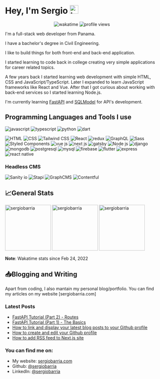 <!-- <img src="./banner.png" /> -->

# Hey, I'm Sergio <img src="https://user-images.githubusercontent.com/1303154/88677602-1635ba80-d120-11ea-84d8-d263ba5fc3c0.gif" width="28px" alt="hi">

<p align="center">
  <img alt="wakatime" src="https://wakatime.com/badge/user/3cbe3c90-aefe-4b06-9cbe-bb590e0a7e56.svg" />
  <img alt="profile views" src="https://komarev.com/ghpvc/?username=sergiobarria&color=FAC151" />
</p>

I'm a full-stack web developer from Panama.

I have a bachelor's degree in Civil Engineering.

I like to build things for both front-end and back-end application.

I started learning to code back in college creating very simple applications for career related topics.

A few years back I started learning web development with simple HTML, CSS and JavaScript/TypeScript. Later I expanded to learn JavaScript frameworks like React and Vue. After that I got curious about working with back-end services so I started learning Node.js.

I'm currently learning [FastAPI](https://fastapi.tiangolo.com/) and [SQLModel](https://sqlmodel.tiangolo.com/) for API's development.

## Programming Languages and Tools I use

<p>
  <img alt="javascript" src="https://img.shields.io/badge/-Javascript-F0DB4F?style=for-the-badge&labelColor=black&logo=javascript&logoColor=F0DB4F" />
  <img alt="typescript" src="https://img.shields.io/badge/-Typescript-007acc?style=for-the-badge&labelColor=black&logo=typescript&logoColor=007acc" />
  <img alt="python" src="https://img.shields.io/badge/-python-3674A7?style=for-the-badge&labelColor=black&logo=python&logoColor=3674A7" />
  <img alt="dart" src="https://img.shields.io/badge/-Dart-0175C2?style=for-the-badge&labelColor=black&logo=dart&logoColor=3674A7" />
</p>

<p>
  <img alt="HTML" src="https://img.shields.io/badge/-html-E54C22?style=flat-square&logo=html5&logoColor=white" />
  <img alt="CSS" src="https://img.shields.io/badge/-css-1672B7?style=flat-square&logo=css3&logoColor=white" />
  <img alt="Tailwind CSS" src="https://img.shields.io/badge/-tailwind-18BAB9?style=flat-square&logo=tailwindcss&logoColor=white" />
  <img alt="React" src="https://img.shields.io/badge/-React-45b8d8?style=flat-square&logo=react&logoColor=white" />
  <img alt="redux" src="https://img.shields.io/badge/-Redux-764ABC?style=flat-square&logo=redux&logoColor=white" />
  <img alt="GraphQL" src="https://img.shields.io/badge/-GraphQL-E10098?style=flat-square&logo=graphql&logoColor=white" />
  <img alt="Sass" src="https://img.shields.io/badge/-Sass-CC6699?style=flat-square&logo=sass&logoColor=white" />
  <img alt="Styled Components" src="https://img.shields.io/badge/-Styled_Components-db7092?style=flat-square&logo=styled-components&logoColor=white" />
  <img alt="vue js" src="https://img.shields.io/badge/-Vue-41B983?style=flat-square&logo=Vue.js&logoColor=white" />
  <img alt="next js" src="https://img.shields.io/badge/-Next-000000?style=flat-square&logo=next.js&logoColor=white" />
  <img alt="gatsby" src="https://img.shields.io/badge/-Gatsby-533885?style=flat-square&logo=gatsby&logoColor=white" />
  <img alt="Node js" src="https://img.shields.io/badge/-Nodejs-3C873A?style=flat-square&logo=node.js&logoColor=white" />
  <img alt="django" src="https://img.shields.io/badge/-Django-50BE95?style=flat-square&logo=django&logoColor=white" />
  <img alt="mongodb" src="https://img.shields.io/badge/-MongoDB-14AA52?style=flat-square&logo=mongodb&logoColor=white" />
  <img alt="postgresql" src="https://img.shields.io/badge/-PostgreSQL-316192?style=flat-square&logo=postgresql&logoColor=white" />
  <img alt="mysql" src="https://img.shields.io/badge/-MySQL-00000F?style=flat-square&logo=mysql&logoColor=white" />
  <img alt="firebase" src="https://img.shields.io/badge/-firebase-FFCB2D?style=flat-square&logo=firebase&logoColor=white" />
  <img alt="flutter" src="https://img.shields.io/badge/-Flutter-02569B?style=flat-square&logo=flutter&logoColor=white" />
  <img alt="express" src="https://img.shields.io/badge/-Express.js-404D59?style=flat-square&logo=express&logoColor=white" />
  <img alt="react native" src="https://img.shields.io/badge/-React_Native-20232A?style=flat-square&logo=react&logoColor=white" />
</p>

### Headless CMS

<p>
  <img alt="Sanity io" src="https://img.shields.io/badge/-sanity-E9544F?style=for-the-badge&logoColor=white" />
  <img alt="Stapi" src="https://img.shields.io/badge/-strapi-8B71FD?style=for-the-badge&logoColor=white" />
  <img alt="GraphCMS" src="https://img.shields.io/badge/-graphcms-1953BB?style=for-the-badge&logoColor=white" />
  <img alt="Contentful" src="https://img.shields.io/badge/-contentful-F3DF21?style=for-the-badge&logoColor=white" />
</p>

## :chart_with_upwards_trend:General Stats

<div>
  <img height="150" src="https://github-readme-stats.vercel.app/api?username=sergiobarria&theme=gotham&show_icons=true" alt="sergiobarria" />

  <img height="150" src="https://github-readme-stats.vercel.app/api/top-langs/?username=sergiobarria&layout=compact&theme=gotham&langs_count=6" alt="sergiobarria" alt="sergiobarria" />

  <img height="150" src="https://github-readme-stats.vercel.app/api/wakatime?username=sergiobarria&layout=compact&theme=gotham&langs_count=6&v=2" alt="sergiobarria" />
</div>

**Note**: Wakatime stats since Feb 24, 2022

## :inbox_tray:Blogging and Writing

Apart from coding, I also mantain my personal blog/portfolio. You can find my articles on my website [sergiobarria.com]

### Latest Posts

<!-- BLOG-POST-LIST:START -->

- [FastAPI Tutorial &lpar;Part 2&rpar; - Routes](https://www.sergiobarria.com/blog/fastapi-tutorial-part-2-routes)
- [FastAPI Tutorial &lpar;Part 1&rpar; - The Basics](https://www.sergiobarria.com/blog/fastapi-tutorial-part-1-the-basics)
- [How to link and display your latest blog posts to your Github profile](https://www.sergiobarria.com/blog/how-to-link-and-display-your-latest-blog-posts-to-your-github-profile)
- [How to create and edit your Github profile](https://www.sergiobarria.com/blog/how-to-create-and-edit-your-github-profile)
- [How to add RSS feed to Next.js site](https://www.sergiobarria.com/blog/how-to-add-rss-feed-to-nextjs-site)
<!-- BLOG-POST-LIST:END -->

### You can find me on:

- My website: [sergiobarria.com](https://www.sergiobarria.com/)
- Github: [@sergiobarria](https://github.com/sergiobarria)
- LinkedIn: [@sergiobarria](https://www.linkedin.com/feed/?trk=guest_homepage-basic_nav-header-signin)
